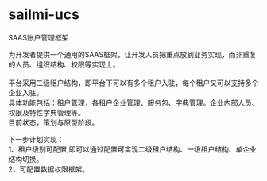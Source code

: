 # sailmi-ucs
SAAS账户管理框架

  为开发者提供一个通用的SAAS框架，让开发人员把重点放到业务实现，而非重复的人员、组织结构、权限等实现上。</br></br>
  平台采用二级租户结构，即平台下可以有多个租户入驻，每个租户又可以支持多个企业入驻。</br>
  具体功能包括：租户管理，各租户企业管理、服务包、字典管理。企业内部人员、权限及特性字典管理等。</br>
  目前状态，策划与原型阶段。</br>
  
  下一步计划实现：</br>
    1、租户级别可配置,即可以通过配置可实现二级租户结构、一级租户结构、单企业结构切换。</br>
    2、可配置数据权限框架。</br>
    
    
